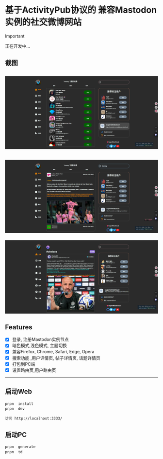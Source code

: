 # 基于ActivityPub协议的 兼容Mastodon实例的社交微博网站

> [!IMPORTANT]
> 正在开发中...

## 截图

![1](./imgs/img_3.png)
---
![1](./imgs/img_4.png)
---
![5](./imgs/img_5.png)

## Features

- [x] 登录, 注册Mastodon实例节点
- [x] 暗色模式,浅色模式, 主题切换
- [x] 兼容Firefox, Chrome, Safari, Edge, Opera 
- [x] 搜索功能 ,用户详情页, 帖子详情页, 话题详情页
- [x] 打包到PC端
- [x] 设置路由页,用户路由页
---

## 启动Web

```bash
pnpm  install 
pnpm  dev
```
`访问 http://localhost:3333/`

## 启动PC
```bash
pnpm  generate
pnpm  td
```
